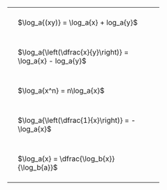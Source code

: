 ---
---

#  
<br>
<style type="text/css">
#T_c4a70 th.col_heading {
  text-align: left;
  font-size: 1em;
}
#T_c4a70 td {
  text-align: left;
  font-size: 1em;
  padding: 1.5em;
}
#T_c4a70_row0_col0, #T_c4a70_row1_col0, #T_c4a70_row2_col0, #T_c4a70_row3_col0, #T_c4a70_row4_col0 {
  width: 300px;
  white-space: pre-wrap;
}
</style>
<table id="T_c4a70">
  <thead>
  </thead>
  <tbody>
    <tr>
      <td id="T_c4a70_row0_col0" class="data row0 col0" >$\log_a{(xy)} = \log_a{x} + log_a{y}$</td>
    </tr>
    <tr>
      <td id="T_c4a70_row1_col0" class="data row1 col0" >$\log_a{\left(\dfrac{x}{y}\right)} = \log_a{x} - log_a{y}$</td>
    </tr>
    <tr>
      <td id="T_c4a70_row2_col0" class="data row2 col0" >$\log_a{x^n} = n\log_a{x}$</td>
    </tr>
    <tr>
      <td id="T_c4a70_row3_col0" class="data row3 col0" >$\log_a{\left(\dfrac{1}{x}\right)} = -\log_a{x}$</td>
    </tr>
    <tr>
      <td id="T_c4a70_row4_col0" class="data row4 col0" >$\log_a{x} = \dfrac{\log_b{x}}{\log_b{a}}$</td>
    </tr>
  </tbody>
</table>
